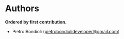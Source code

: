 # Authors

**Ordered by first contribution.**

- Pietro Bondioli ([pietrobondiolideveloper@gmail.com](pietrobondiolideveloper@gmail.com))
